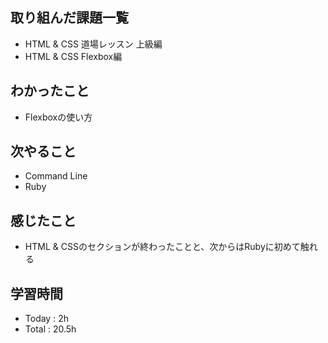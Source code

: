 ## 取り組んだ課題一覧
  - HTML & CSS 道場レッスン 上級編
  - HTML & CSS Flexbox編 
## わかったこと
  - Flexboxの使い方
## 次やること
  - Command Line
  - Ruby
## 感じたこと
  - HTML & CSSのセクションが終わったことと、次からはRubyに初めて触れる
## 学習時間
  - Today : 2h
  - Total : 20.5h
